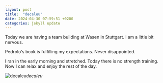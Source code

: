 ```yaml
---
layout: post
title:  "decaleu"
date: 2024-04-30 07:59:51 +0200
categories: jekyll update
---
```


Today we are having a team building at Wasen in Stuttgart. I am a little bit nervous.   

Pedrolo's book is fulfilling my expectations. Never disappointed.   

I ran in the early morning and stretched. Today there is no strength training. Now I can relax and enjoy the rest of the day.  




![decaleu](https://lh3.googleusercontent.com/pw/AP1GczNbF3AVnC0OwScrXwKIQfc1r-b4IVv94icbFhp6zEZRm3uJx4qtrFBUotRuqpO_AXXuOCWqL5_jHQLmYK0prLkR76-OduYu4drKoz270Fc6Yk3l5G8=w0)*decaleu*&nbsp;



[jekyll-docs]: https://jekyllrb.com/docs/home
[jekyll-gh]:   https://github.com/jekyll/jekyll
[jekyll-talk]: https://talk.jekyllrb.com/
